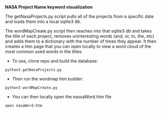 **NASA Project Name keyword visualization**

The getNasaProjects.py script pulls all of the projects from a specific date and loads them into a local sqlite3 db.

The wordMapCreate.py script then reaches into that sqlite3 db and takes the title of each project, removes uninteresting words (and, or, to, the, etc) and adds them to a dictionary with the number of times they appear. It then creates a htm page that you can open locally to view a word cloud of the most common used words in the titles.

- To use, clone repo and build the database:
```
python3 getNasaProjects.py
```
- Then run the wordmap htm builder:
```
python3 wordMapCreate.py
```
- You can then locally open the nassaWord.htm file
```
open nasaWord.htm
```
